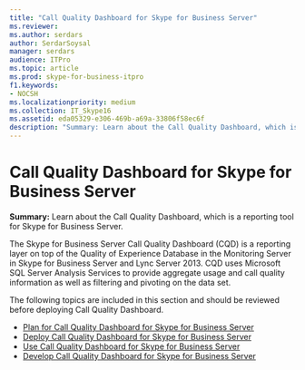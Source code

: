 ```yaml
---
title: "Call Quality Dashboard for Skype for Business Server"
ms.reviewer: 
ms.author: serdars
author: SerdarSoysal
manager: serdars
audience: ITPro
ms.topic: article
ms.prod: skype-for-business-itpro
f1.keywords:
- NOCSH
ms.localizationpriority: medium
ms.collection: IT_Skype16
ms.assetid: eda05329-e306-469b-a69a-33806f58ec6f
description: "Summary: Learn about the Call Quality Dashboard, which is a reporting tool for Skype for Business Server."
---
```


# Call Quality Dashboard for Skype for Business Server
 
**Summary:** Learn about the Call Quality Dashboard, which is a reporting tool for Skype for Business Server.
 
The Skype for Business Server Call Quality Dashboard (CQD) is a reporting layer on top of the Quality of Experience Database in the Monitoring Server in Skype for Business Server and Lync Server 2013. CQD uses Microsoft SQL Server Analysis Services to provide aggregate usage and call quality information as well as filtering and pivoting on the data set.
  
The following topics are included in this section and should be reviewed before deploying Call Quality Dashboard.
  
- [Plan for Call Quality Dashboard for Skype for Business Server](plan.md)
- [Deploy Call Quality Dashboard for Skype for Business Server](deploy-0.md)
- [Use Call Quality Dashboard for Skype for Business Server](use.md)
- [Develop Call Quality Dashboard for Skype for Business Server](develop.md)
